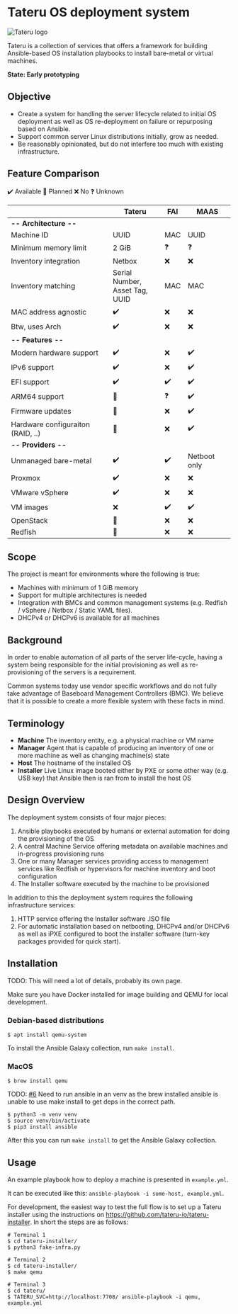 # Tateru OS deployment system

![Tateru logo](https://tateru.io/tateru-web-small.png)

Tateru is a collection of services that offers a framework for building Ansible-based OS
installation playbooks to install bare-metal or virtual machines.

**State: Early prototyping**

## Objective

 * Create a system for handling the server lifecycle related to initial OS deployment
as well as OS re-deployment on failure or repurposing based on Ansible.
 * Support common server Linux distributions initially, grow as needed.
 * Be reasonably opinionated, but do not interfere too much with existing infrastructure.

## Feature Comparison

✔️ Available
📝 Planned
❌ No
❓  Unknown

|                           | Tateru	             | FAI	                | MAAS                |
|---------------------------|---------------------|---------------------|---------------------|
| **-- Architecture --**
| Machine ID                |	UUID	               | MAC	                | UUID
| Minimum memory limit	     | 2 GiB               |	❓                  |	❓
| Inventory integration	    | Netbox              | ❌                 | ❌
| Inventory matching	       | Serial Number,<br>Asset Tag,<br>UUID |	MAC |	MAC
| MAC address agnostic	|✔️|❌|❌
| Btw, uses Arch	|✔️|❌|❌
| **-- Features --**
| Modern hardware support	|✔️|❌|✔️
| IPv6 support	|✔️|❌|✔️
| EFI support	|✔️|✔️|✔️
| ARM64 support	|📝|❓|✔️
| Firmware updates |📝|❌|✔️
| Hardware configuraiton (RAID, ..)	|📝|❌|✔️
| **-- Providers --** |
| Unmanaged bare-metal	|✔️|✔️| Netboot only
| Proxmox |✔️|❌|❌
| VMware vSphere |✔️|❌|❌
| VM images |❌|✔️|✔️
| OpenStack |📝|❌|❌
| Redfish |📝|❌|❌

## Scope

The project is meant for environments where the following is true:

 * Machines with minimum of 1 GiB memory
 * Support for multiple architectures is needed
 * Integration with BMCs and common management systems (e.g. Redfish / vSphere / Netbox / Static YAML files).
 * DHCPv4 or DHCPv6 is available for all machines

## Background
In order to enable automation of all parts of the server life-cycle, having a system
being responsible for the initial provisioning as well as re-provisioning of the servers is a requirement.

Common systems today use vendor specific workflows and do not fully take advantage of
Baseboard Management Controllers (BMC). We believe that it is possible to create a more flexible system with these facts in mind.

## Terminology

* **Machine** The inventory entity, e.g. a physical machine or VM name
* **Manager** Agent that is capable of producing an inventory of one or more machine as well as changing machine(s) state
* **Host** The hostname of the installed OS
* **Installer** Live Linux image booted either by PXE or some other way (e.g. USB key) that Ansible then 
is ran from to install the host OS

## Design Overview

The deployment system consists of four major pieces:
 1. Ansible playbooks executed by humans or external automation for doing the provisioning of the OS
 2. A central Machine Service offering metadata on available machines and in-progress provisioning runs
 3. One or many Manager services providing access to management services like Redfish or hypervisors for machine inventory and boot configuration
 4. The Installer software executed by the machine to be provisioned

In addition to this the deployment system requires the following infrastructure services:
 1. HTTP service offering the Installer software .ISO file
 2. For automatic installation based on netbooting, DHCPv4 and/or DHCPv6 as well as iPXE configured to boot the
 installer software (turn-key packages provided for quick start).

## Installation
TODO: This will need a lot of details, probably its own page.

Make sure you have Docker installed for image building and QEMU for local development.

### Debian-based distributions
```
$ apt install qemu-system
```
To install the Ansible Galaxy collection, run `make install`.


### MacOS
```
$ brew install qemu
```
TODO: [#6](https://github.com/tateru/tateru/issues/6) Need to run ansible in an venv as the brew installed ansible is unable to use make install to get deps in the correct path.
```
$ python3 -m venv venv
$ source venv/bin/activate
$ pip3 install ansible
```
After this you can run `make install` to get the Ansible Galaxy collection.


## Usage

An example playbook how to deploy a machine is presented in `example.yml`.

It can be executed like this: `ansible-playbook -i some-host, example.yml`.

For development, the easiest way to test the full flow is to set up
a Tateru installer using the instructions on https://github.com/tateru-io/tateru-installer.
In short the steps are as follows:

```
# Terminal 1
$ cd tateru-installer/
$ python3 fake-infra.py

# Terminal 2
$ cd tateru-installer/
$ make qemu

# Terminal 3
$ cd tateru/
$ TATERU_SVC=http://localhost:7708/ ansible-playbook -i qemu, example.yml
```
